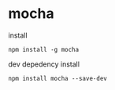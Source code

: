 # mocha

install
~~~
npm install -g mocha
~~~

dev depedency install
~~~
npm install mocha --save-dev
~~~
